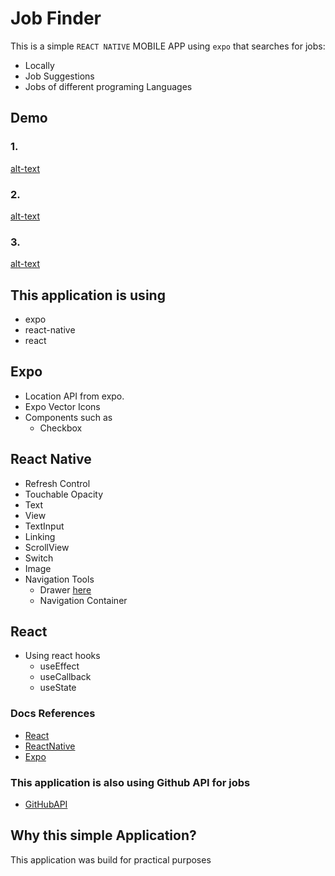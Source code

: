 # Job Finder

This is a simple `REACT NATIVE` MOBILE APP using `expo` that searches for jobs:

- Locally
- Job Suggestions
- Jobs of different programing Languages

## Demo

### 1.

[alt-text]()

### 2.

[alt-text]()

### 3.

[alt-text]()

## This application is using

- expo
- react-native
- react

## Expo

- Location API from expo.
- Expo Vector Icons
- Components such as
  - Checkbox

## React Native

- Refresh Control
- Touchable Opacity
- Text
- View
- TextInput
- Linking
- ScrollView
- Switch
- Image
- Navigation Tools
  - Drawer [here](https://reactnavigation.org/docs/drawer-navigator/)
  - Navigation Container

## React

- Using react hooks
  - useEffect
  - useCallback
  - useState

### Docs References

- [React](https://reactjs.org/docs/getting-started.html)
- [ReactNative](https://reactnative.dev/docs/components-and-apis)
- [Expo](https://docs.expo.io/)

### This application is also using Github API for jobs

- [GitHubAPI](https://jobs.github.com/positions.json?description=java&full_time=true&location=usa)

## Why this simple Application?

This application was build for practical purposes
